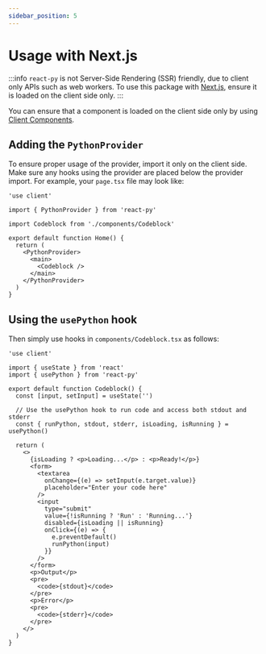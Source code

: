 ```yaml
---
sidebar_position: 5
---
```


# Usage with Next.js

:::info
`react-py` is not Server-Side Rendering (SSR) friendly, due to client only APIs such as web workers. To use this package with [Next.js](https://nextjs.org), ensure it is loaded on the client side only.
:::

You can ensure that a component is loaded on the client side only by using [Client Components](https://nextjs.org/docs/getting-started/react-essentials#client-components).

## Adding the `PythonProvider`

To ensure proper usage of the provider, import it only on the client side. Make sure any hooks using the provider are placed below the provider import. For example, your `page.tsx` file may look like:

```tsx
'use client'

import { PythonProvider } from 'react-py'

import Codeblock from './components/Codeblock'

export default function Home() {
  return (
    <PythonProvider>
      <main>
        <Codeblock />
      </main>
    </PythonProvider>
  )
}
```

## Using the `usePython` hook

Then simply use hooks in `components/Codeblock.tsx` as follows:

```tsx
'use client'

import { useState } from 'react'
import { usePython } from 'react-py'

export default function Codeblock() {
  const [input, setInput] = useState('')

  // Use the usePython hook to run code and access both stdout and stderr
  const { runPython, stdout, stderr, isLoading, isRunning } = usePython()

  return (
    <>
      {isLoading ? <p>Loading...</p> : <p>Ready!</p>}
      <form>
        <textarea
          onChange={(e) => setInput(e.target.value)}
          placeholder="Enter your code here"
        />
        <input
          type="submit"
          value={!isRunning ? 'Run' : 'Running...'}
          disabled={isLoading || isRunning}
          onClick={(e) => {
            e.preventDefault()
            runPython(input)
          }}
        />
      </form>
      <p>Output</p>
      <pre>
        <code>{stdout}</code>
      </pre>
      <p>Error</p>
      <pre>
        <code>{stderr}</code>
      </pre>
    </>
  )
}
```

